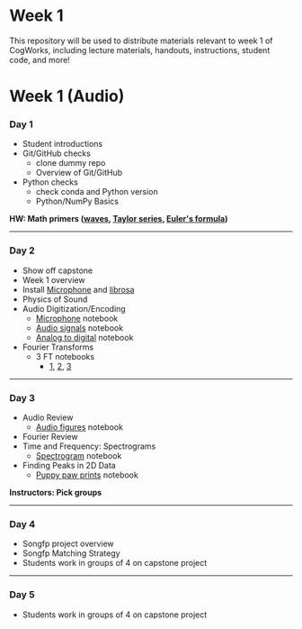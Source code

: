 # Week 1

This repository will be used to distribute materials relevant to week 1 of CogWorks, including lecture 
materials, handouts, instructions, student code, and more!

# Week 1 (Audio)
### Day 1
* Student introductions
* Git/GitHub checks
    * clone dummy repo
    * Overview of Git/GitHub
* Python checks
    * check conda and Python version
    * Python/NumPy Basics

**HW: Math primers ([waves](https://github.com/Rolix57/CogWorksCCM/blob/master/MathMaterials/SinusoidalWaves.ipynb), [Taylor series](https://github.com/Rolix57/CogWorksCCM/blob/master/Week1/reading_and_exercises/Taylor_Series.ipynb), [Euler's formula](https://github.com/Rolix57/CogWorksCCM/blob/master/Week1/reading_and_exercises/Math_Primer.ipynb))**

---
### Day 2
* Show off capstone
* Week 1 overview
* Install [Microphone](https://github.com/Rolix57/CogWorksCCM/tree/master/Microphone) and [librosa](https://github.com/LLCogWorks2018/Week1/issues/30)
* Physics of Sound
* Audio Digitization/Encoding
    * [Microphone](https://github.com/Rolix57/CogWorksCCM/blob/master/Week1/fourier_materials/Recording_with_Mic.ipynb) notebook
    * [Audio signals](https://github.com/Rolix57/CogWorksCCM/blob/master/Week1/audio_materials/0_AudioSignalBasics_SOLUTIONS.ipynb) notebook
    * [Analog to digital](https://github.com/Rolix57/CogWorksCCM/blob/master/Week1/audio_materials/Analog-to-Digital.ipynb) notebook
* Fourier Transforms
    * 3 FT notebooks
        * [1](https://github.com/Rolix57/CogWorksCCM/blob/master/Week1/fourier_materials/1_BasicsofDFT_SOLUTION.ipynb), [2](https://github.com/Rolix57/CogWorksCCM/blob/master/Week1/fourier_materials/2_DFT_of_Various_Signals_SOLUTION.ipynb), [3](https://github.com/LLCogWorks2018/Week1/blob/master/fourier_materials/3_Applications_of_DFTs_SOLUTION.ipynb)

---
### Day 3
* Audio Review
    * [Audio figures](https://github.com/LLCogWorks2018/Week1/blob/master/audio_materials/AudioFigures.ipynb) notebook
* Fourier Review
* Time and Frequency: Spectrograms
    * [Spectrogram](https://github.com/LLCogWorks2018/Week1/blob/master/fourier_materials/Spectrogram_SOLUTION.ipynb) notebook
* Finding Peaks in 2D Data
    * [Puppy paw prints](https://github.com/Rolix57/CogWorksCCM/blob/master/Week1/fourier_materials/3_Applications_of_DFTs_SOLUTION.ipynb) notebook

**Instructors: Pick groups**

---
### Day 4
* Songfp project overview
* Songfp Matching Strategy 
* Students work in groups of 4 on capstone project

---
### Day 5
* Students work in groups of 4 on capstone project
